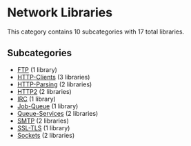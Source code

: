 # Network Libraries

This category contains 10 subcategories with 17 total libraries.

## Subcategories

- [FTP](FTP.md) (1 library)
- [HTTP-Clients](HTTP-Clients.md) (3 libraries)
- [HTTP-Parsing](HTTP-Parsing.md) (2 libraries)
- [HTTP2](HTTP2.md) (2 libraries)
- [IRC](IRC.md) (1 library)
- [Job-Queue](Job-Queue.md) (1 library)
- [Queue-Services](Queue-Services.md) (2 libraries)
- [SMTP](SMTP.md) (2 libraries)
- [SSL-TLS](SSL-TLS.md) (1 library)
- [Sockets](Sockets.md) (2 libraries)
